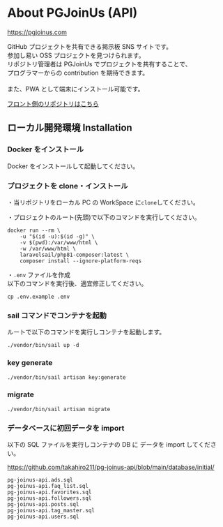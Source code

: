 # About PGJoinUs (API)

https://pgjoinus.com

GitHub プロジェクトを共有できる掲示板 SNS サイトです。\
参加し易い OSS プロジェクトを見つけられます。\
リポジトリ管理者は PGJoinUs でプロジェクトを共有することで、\
プログラマーからの contribution を期待できます。\
\
また、PWA として端末にインストール可能です。

[フロント側のリポジトリはこちら](https://github.com/takahiro211/pg-joinus-front)

## ローカル開発環境 Installation

### Docker をインストール

Docker をインストールして起動してください。

### プロジェクトを clone・インストール

・当リポジトリをローカル PC の WorkSpace に`clone`してください。

・プロジェクトのルート(先頭)で以下のコマンドを実行してください。

```
docker run --rm \
    -u "$(id -u):$(id -g)" \
    -v $(pwd):/var/www/html \
    -w /var/www/html \
    laravelsail/php81-composer:latest \
    composer install --ignore-platform-reqs
```

・`.env` ファイルを作成\
以下のコマンドを実行後、適宜修正してください。

`cp .env.example .env`

### sail コマンドでコンテナを起動

ルートで以下のコマンドを実行しコンテナを起動します。

`./vendor/bin/sail up -d`

### key generate

`./vendor/bin/sail artisan key:generate`

### migrate

`./vendor/bin/sail artisan migrate`

### データベースに初回データを import

以下の SQL ファイルを実行しコンテナの DB に データを import してください。

https://github.com/takahiro211/pg-joinus-api/blob/main/database/initial/

```
pg-joinus-api.ads.sql
pg-joinus-api.faq_list.sql
pg-joinus-api.favorites.sql
pg-joinus-api.followers.sql
pg-joinus-api.posts.sql
pg-joinus-api.tag_master.sql
pg-joinus-api.users.sql
```
